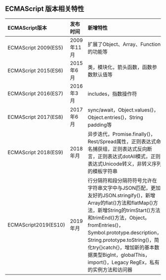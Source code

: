 ## ECMAScript 版本相关特性



| ECMAScript版本       | 发布时间   | 新增特性                                                     |
| :------------------- | :--------- | :----------------------------------------------------------- |
| ECMAScript 2009(ES5) | 2009年11月 | 扩展了Object、Array、Function的功能等                        |
| ECMAScript 2015(ES6) | 2015年6月  | 类，模块化，箭头函数，函数参数默认值等                       |
| ECMAScript 2016(ES7) | 2016年3月  | includes，指数操作符                                         |
| ECMAScript 2017(ES8) | 2017年6月  | sync/await，Object.values()，Object.entries()，String padding等 |
| ECMAScript 2018(ES9) | 2018年月   | 异步迭代，Promise.finally()，Rest/Spread属性，正则表达式命名捕获组，正则表达式反向断言，正则表达式dotAll模式，正则表达式Unicode转义，非转义序列的模板字符串 |
| ECMAScript2019(ES10) | 2019年月   | 行分隔符和段分隔符符号允许在字符串文字中与JSON匹配，更加友好的JSON.stringify()，新增Array的flat()方法和flatMap()方法，新增String的trimStart()方法和trimEnd()方法，Object。fromEntries()，Symbol.prototype.description，String.prototype.toString()，简化try{}catch{}，增加新的基本数据类型BigInt，globalThis，import()，Legacy RegEx，私有的实例方法和访问器 |